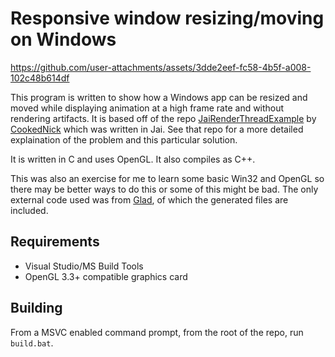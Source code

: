 # Responsive window resizing/moving on Windows

https://github.com/user-attachments/assets/3dde2eef-fc58-4b5f-a008-102c48b614df

This program is written to show how a Windows app can be resized and moved while displaying animation at a high frame rate and without rendering artifacts. It is based off of the repo [JaiRenderThreadExample](https://github.com/CookedNick/JaiRenderThreadExample) by [CookedNick](https://github.com/CookedNick) which was written in Jai. See that repo for a more detailed explaination of the problem and this particular solution.

It is written in C and uses OpenGL. It also compiles as C++.

This was also an exercise for me to learn some basic Win32 and OpenGL so there may be better ways to do this or some of this might be bad. The only external code used was from [Glad](https://glad.dav1d.de/), of which the generated files are included.

## Requirements
- Visual Studio/MS Build Tools
- OpenGL 3.3+ compatible graphics card

## Building
From a MSVC enabled command prompt, from the root of the repo, run `build.bat`.
